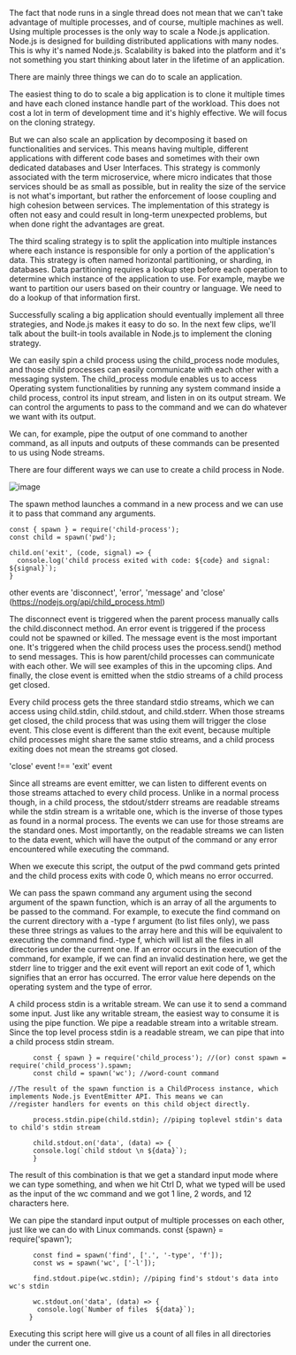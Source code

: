 
The fact that node runs in a single thread does not mean that we can't take advantage of multiple processes, and of course, 
 multiple machines as well. Using multiple processes is the only way to scale a Node.js application. Node.js is designed for 
 building distributed applications with many nodes. This is why it's named Node.js. Scalability is baked into the platform and 
 it's not something you start thinking about later in the lifetime of an application.
 
 There are mainly three things we can do to scale an application. 
 
 The easiest thing to do to scale a big application is to clone it multiple times and have each cloned instance handle part of
 the workload. This does not cost a lot in term of  development time and it's highly effective. We will focus on the cloning 
 strategy. 
 
 But we can also scale an application by decomposing it based on functionalities and services. This means having multiple, 
 different applications with different code bases and sometimes with their own dedicated databases and User Interfaces. 
 This strategy is commonly associated with the term microservice, where micro indicates that those services should be as 
 small as possible, but in reality the size of the service is not what's important, but rather the enforcement of loose 
 coupling and high cohesion between services. The implementation of this strategy is often not easy and could result in
 long-term unexpected problems, but when done right the advantages are great. 
 
 The third scaling strategy is to split the application into multiple instances where each instance is 
 responsible for only a portion of the application's data. This strategy is often named horizontal partitioning, or sharding, 
 in databases. Data partitioning requires a lookup step before each operation to determine which instance of the application 
 to use. For example, maybe we want to partition our users based on their country or language. We need to do a lookup of that 
 information first. 
 
 Successfully scaling a big application should eventually implement all three strategies, and Node.js makes 
 it easy to do so. In the next few clips, we'll talk about the built-in tools available in Node.js to implement the cloning 
 strategy.



We can easily spin a child process using the child_process node modules, and those child processes can easily communicate with 
 each other with a messaging system. The child_process module enables us to access Operating system functionalities by running 
 any system command inside a child process, control its input stream, and listen in on its output stream. We can control the 
 arguments to pass to the command and we can do whatever we want with its output. 
 
 We can, for example, pipe the output of one command to another command, as all inputs and outputs of these commands can be 
presented to us using Node streams.
 
 There are four different ways we can use to create a child process in Node.
 
 ![image](https://cloud.githubusercontent.com/assets/20602254/23902855/8ef8ed1a-08e8-11e7-99a0-034d2729d06d.png)

 
 The spawn method launches a command in a new process and we can use it to pass that command any arguments.

 ```
 const { spawn } = require('child-process');
 const child = spawn('pwd');
 
 child.on('exit', (code, signal) => {
   console.log('child process exited with code: ${code} and signal: ${signal}`);
 }  
 ```
  other events are 'disconnect', 'error', 'message' and 'close' (https://nodejs.org/api/child_process.html)


 The disconnect event is triggered when the parent process manually calls the child.disconnect method. An error event is triggered if the process could not be spawned or killed. The message event is the most important one. It's triggered when the child process uses the process.send() method to send messages. This is how parent/child processes can communicate with each other. We will see examples of this in the upcoming clips. And finally, the close event is emitted when the stdio streams of a child process get closed. 


 Every child process gets the three standard stdio streams, which we can access using child.stdin, child.stdout, and child.stderr. When those streams get closed, the child process that was using them will trigger the close event. This close event is different than the exit event, because multiple child processes might share the same stdio streams, and a child process exiting does not mean the streams got closed.
 
 'close' event !== 'exit' event
 
 Since all streams are event emitter, we can listen to different events on those streams attached to every child process. 
 Unlike in a normal process though, in a child process, the stdout/stderr streams are readable streams while the stdin stream 
 is a writable one, which is the inverse of those types as found in a normal process. The events we can use for those streams 
 are the standard ones. Most importantly, on the readable streams we can listen to the data event, which will have the output 
 of the command or any error encountered while executing the command. 

 
 
 When we execute this script, the output of the pwd command gets printed and the child process exits with code 0, which means 
 no error occurred.
 
 We can pass the spawn command any argument using the second argument of the spawn function, which is an array of all the 
 arguments to be passed to the command. For example, to execute the find command on the current directory with a -type f 
 argument (to list files only), we pass these three strings as values to the array here and this will be equivalent to 
 executing the command find.-type f, which will list all the files in all directories under the current one. If an error 
 occurs in the execution of the command, for example, if we can find an invalid destination here, we get the stderr line to 
 trigger and the exit event will report an exit code of 1, which signifies that an error has occurred. The error value here 
 depends on the operating system and the type of error. 
 
 A child process stdin is a writable stream. We can use it to send a command some input. Just like any writable stream, the 
 easiest way to consume it is using the pipe function. We pipe a readable stream into a writable stream. Since the top level 
 process stdin is a readable stream, we can pipe that into a child process stdin stream.
 ```
       const { spawn } = require('child_process'); //(or) const spawn = require('child_process').spawn;
       const child = spawn('wc'); //word-count command
       
//The result of the spawn function is a ChildProcess instance, which implements Node.js EventEmitter API. This means we can 
//register handlers for events on this child object directly.

       process.stdin.pipe(child.stdin); //piping toplevel stdin's data to child's stdin stream

       child.stdout.on('data', (data) => {
       console.log(`child stdout \n ${data}`);
       }
 ```
 The result of this combination is that we get a standard input mode where we can type something, and when we hit Ctrl D, what 
 we typed will be used as the input of the wc command and we got 1 line, 2 words, and 12 characters here.
 
 We can pipe the standard input output of multiple processes on each other, just like we can do with Linux commands. 
 const {spawn} = require('spawn');
 ```
       const find = spawn('find', ['.', '-type', 'f']);
       const ws = spawn('wc', ['-l']);

       find.stdout.pipe(wc.stdin); //piping find's stdout's data into wc's stdin

       wc.stdout.on('data', (data) => {
        console.log(`Number of files  ${data}`);
      }
```
Executing this script here will give us a count of all files in all directories under the current one.  

